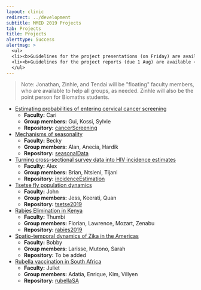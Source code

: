 ```yaml
---
layout: clinic
redirect: ../development
subtitle: MMED 2019 Projects
tab: Projects
title: Projects
alerttype: Success
alertmsg: >
  <ul>
  <li><b>Guidelines for the project presentations (on Friday) are available <a href="./projectPresentations">here</a>.</b></li>
  <li><b>Guidelines for the project reports (due 1 Aug) are available <a href="./projectReports">here</a>.</b></li>
  </ul>
---
```


> Note: Jonathan, Zinhle, and Tendai will be "floating" faculty members, who are available to help all groups, as needed. Zinhle will also be the point person for Biomaths students.

- [Estimating probabilities of entering cervical cancer screening](./cancerScreening)
    - **Faculty:**  Cari
    - **Group members:** Gui, Kossi, Sylvie
    - **Repository:** [cancerScreening](https://github.com/ICI3D/cancerScreening)
- [Mechanisms of seasonality](./seasonalData)
    - **Faculty:**  Becky
    - **Group members:** Alan, Anecia, Hardik
    - **Repository:** [seasonalData](https://github.com/ICI3D/seasonalData)
- [Turning cross-sectional survey data into HIV incidence estimates](./incidenceEstimation)
    - **Faculty:**  Alex
    - **Group members:** Brian, Ntsieni, Tijani
    - **Repository:** [incidenceEstimation](https://github.com/ICI3D/incidenceEstimation)
- [Tsetse fly population dynamics](./tsetse)
    - **Faculty:**  John
    - **Group members:** Jess, Keerati, Quan
    - **Repository:** [tsetse2019](https://github.com/ICI3D/tsetse2019)
- [Rabies Elimination in Kenya](./rabiesKenya)
    - **Faculty:** Thumbi
    - **Group members:**  Florian, Lawrence, Mozart, Zenabu
    - **Repository:** [rabies2019](https://github.com/ICI3D/rabies2019)
- [Spatio-temporal dynamics of Zika in the Americas](./zikaAmericas)
    - **Faculty:**  Bobby
    - **Group members:** Larisse, Mutono, Sarah
    - **Repository:** To be added
- [Rubella vaccination in South Africa](./rubellaSA)
    - **Faculty:**  Juliet
    - **Group members:** Adatia, Enrique, Kim, Villyen
    - **Repository:** [rubellaSA](https://github.com/ICI3D/rubellaSA)
